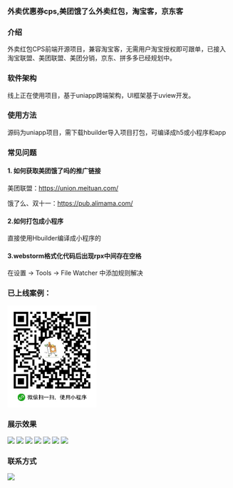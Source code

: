 ### 外卖优惠券cps,美团饿了么外卖红包，淘宝客，京东客

### 介绍
外卖红包CPS前端开源项目，兼容淘宝客，无需用户淘宝授权即可跟单，已接入淘宝联盟、美团联盟、美团分销，京东、拼多多已经规划中。

### 软件架构
线上正在使用项目，基于uniapp跨端架构，UI框架基于uview开发。

### 使用方法
源码为uniapp项目，需下载hbuilder导入项目打包，可编译成h5或小程序和app

### 常见问题
#### 1. 如何获取美团饿了吗的推广链接

美团联盟：https://union.meituan.com/

饿了么、双十一：https://pub.alimama.com/

#### 2.如何打包成小程序

直接使用Hbuilder编译成小程序的

#### 3.webstorm格式化代码后出现rpx中间存在空格
在设置 -> Tools -> File Watcher 中添加规则解决


### 已上线案例：
<img src="https://raw.githubusercontent.com/happiren/dx-coupon-cps/master/examples/aixiang-wechat.jpg" width="200"/>


### 展示效果

<img src="https://github.com/happiren/dx-coupon-cps/master/examples/首页.jpg" width="200"/>
<img src="https://github.com/happiren/dx-coupon-cps/master/examples/饿了么.jpg" width="200"/>
<img src="https://github.com/happiren/dx-coupon-cps/master/examples/吃喝玩乐.jpg" width="200"/>
<img src="https://github.com/happiren/dx-coupon-cps/master/examples/美团.jpg" width="200"/>
<img src="https://github.com/happiren/dx-coupon-cps/master/examples/店铺.jpg" width="200"/>
<img src="https://github.com/happiren/dx-coupon-cps/master/examples/店铺.jpg" width="200"/>
<img src="https://github.com/happiren/dx-coupon-cps/master/examples/我的.jpg" width="200"/>

### 联系方式

<img src="https://github.com/happiren/dx-coupon-cps/master/examples/hap-wechat.jpg" width="200"/>

